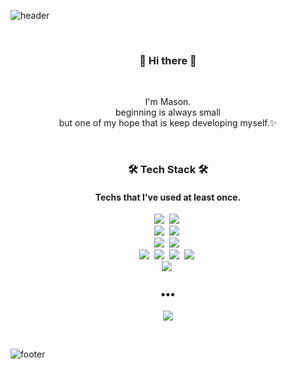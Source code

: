 ![header](https://capsule-render.vercel.app/api?type=rounded&color=00A19D&height=100&section=header&text=Mason%20Na&fontColor=FFF8E5&animation=blink&fontSize=30)
  
<br>
<h3 align="center"> 👋  Hi there 👋 </h3>
<br>
<p align="center">
I'm Mason.<br>
beginning is always small <br> but one of my hope that is keep developing myself.✨
</p>
<br>
<h3 align="center"> 🛠 Tech Stack 🛠 </h3>
<h4 align="center"> Techs that I've used at least once. </h4>
<p align="center">
  <img src="https://img.shields.io/badge/HTML5-3766AB?style=flat-square&logo=HTML5&logoColor=white"/>&nbsp
  <img src="https://img.shields.io/badge/CSS3-1572B6?style=flat-square&logo=CSS3&logoColor=white"/>&nbsp
  <br>
  <img src="https://img.shields.io/badge/JavaScript-F7DF1E?style=flat-square&logo=JavaScript&logoColor=white"/>&nbsp
  <img src="https://img.shields.io/badge/jQuery-0769AD?style=flat-square&logo=jQuery&logoColor=white"/>&nbsp
  <br>
  <img src="https://img.shields.io/badge/Oracle-F80000?style=flat-square&logo=Oracle&logoColor=white"/>&nbsp
  <img src="https://img.shields.io/badge/MySQL-4479A1?style=flat-square&logo=MySQL&logoColor=white"/>&nbsp
  <br>
  <img src="https://img.shields.io/badge/C-A8B9CC?style=flat-square&logo=C&logoColor=white"/>&nbsp
  <img src="https://img.shields.io/badge/JAVA-007396?style=flat-square&logo=JAVA&logoColor=white"/>&nbsp
  <img src="https://img.shields.io/badge/Spring-6DB33F?style=flat-square&logo=Spring&logoColor=white"/>&nbsp
  <img src="https://img.shields.io/badge/Spring Boot-6DB33F?style=flat-square&logo=Spring Boot&logoColor=white"/>&nbsp
  <br>
  <img src="https://img.shields.io/badge/Apache Tomcat-F8DC75?style=flat-square&logo=Apache Tomcat&logoColor=white"/>&nbsp
</p>
<h3 align="center">•••</h3>
<p align="center">
  <a href="https://bohemianmoon5.github.io"><img src="https://img.shields.io/badge/blog-6D8299?style=flat-square&logo=Blogger&logoColor=white"/></a>
</p>
<br>

![footer](https://capsule-render.vercel.app/api?type=Soft&color=00A19D&height=10&section=footer)
